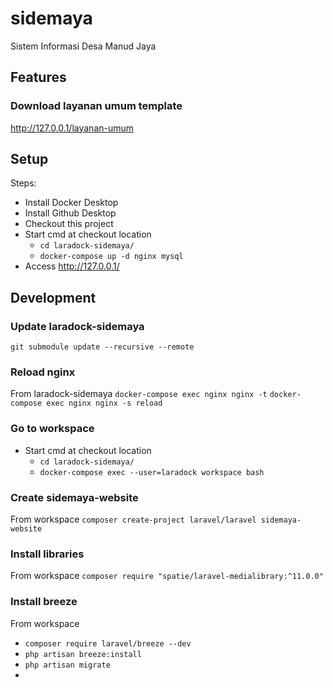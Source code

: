 # sidemaya
Sistem Informasi Desa Manud Jaya

## Features

### Download layanan umum template
http://127.0.0.1/layanan-umum

## Setup

Steps:
- Install Docker Desktop
- Install Github Desktop
- Checkout this project
- Start cmd at checkout location
    - `cd laradock-sidemaya/`
    - `docker-compose up -d nginx mysql`
- Access http://127.0.0.1/


## Development

### Update laradock-sidemaya
`git submodule update --recursive --remote`

### Reload nginx
From laradock-sidemaya
`docker-compose exec nginx nginx -t`
`docker-compose exec nginx nginx -s reload`

### Go to workspace
- Start cmd at checkout location
    - `cd laradock-sidemaya/`
    - `docker-compose exec --user=laradock workspace bash`

### Create sidemaya-website
From workspace `composer create-project laravel/laravel sidemaya-website`

### Install libraries
From workspace `composer require "spatie/laravel-medialibrary:^11.0.0"`

### Install breeze
From workspace 
- `composer require laravel/breeze --dev`
- `php artisan breeze:install`
- `php artisan migrate`
- 